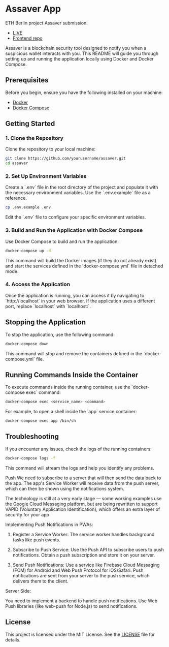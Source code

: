 # Assaver App
ETH Berlin project Assaver submission.
- [LIVE](https://www.docker.com/get-started)
- [Frontend repo](https://github.com/bobetbat/web3-boilerplate)

Assaver is a blockchain security tool designed to notify you when a suspicious wallet interacts with you. This README will guide you through setting up and running the application locally using Docker and Docker Compose.

## Prerequisites

Before you begin, ensure you have the following installed on your machine:

- [Docker](https://www.docker.com/get-started)
- [Docker Compose](https://docs.docker.com/compose/install/)

## Getting Started

### 1. Clone the Repository

Clone the repository to your local machine:

```sh
git clone https://github.com/yourusername/assaver.git
cd assaver
```

### 2. Set Up Environment Variables

Create a \`.env\` file in the root directory of the project and populate it with the necessary environment variables. Use the \`.env.example\` file as a reference.

```sh
cp .env.example .env
```

Edit the \`.env\` file to configure your specific environment variables.

### 3. Build and Run the Application with Docker Compose

Use Docker Compose to build and run the application:

```sh
docker-compose up -d
```

This command will build the Docker images (if they do not already exist) and start the services defined in the \`docker-compose.yml\` file in detached mode.

### 4. Access the Application

Once the application is running, you can access it by navigating to \`http://localhost\` in your web browser. If the application uses a different port, replace \`localhost\` with \`localhost:<port>\`.

## Stopping the Application

To stop the application, use the following command:

```sh
docker-compose down
```

This command will stop and remove the containers defined in the \`docker-compose.yml\` file.

## Running Commands Inside the Container

To execute commands inside the running container, use the \`docker-compose exec\` command:

```sh
docker-compose exec <service_name> <command>
```

For example, to open a shell inside the \`app\` service container:

```sh
docker-compose exec app /bin/sh
```

## Troubleshooting

If you encounter any issues, check the logs of the running containers:

```sh
docker-compose logs -f
```

This command will stream the logs and help you identify any problems.

Push
We need to subscribe to a server that will then send the data back to the app. The app's Service Worker will receive data from the push server, which can then be shown using the notifications system.

The technology is still at a very early stage — some working examples use the Google Cloud Messaging platform, but are being rewritten to support VAPID (Voluntary Application Identification), which offers an extra layer of security for your app

Implementing Push Notifications in PWAs:
1. Register a Service Worker:
    The service worker handles background tasks like push events.

2. Subscribe to Push Service:
    Use the Push API to subscribe users to push notifications.
    Obtain a push subscription and store it on your server.

3. Send Push Notifications:
    Use a service like Firebase Cloud Messaging (FCM) for Android and Web Push Protocol for iOS/Safari.
    Push notifications are sent from your server to the push service, which delivers them to the client.


Server Side:

You need to implement a backend to handle push notifications.
Use Web Push libraries (like web-push for Node.js) to send notifications.

## License

This project is licensed under the MIT License. See the [LICENSE](LICENSE) file for details.


